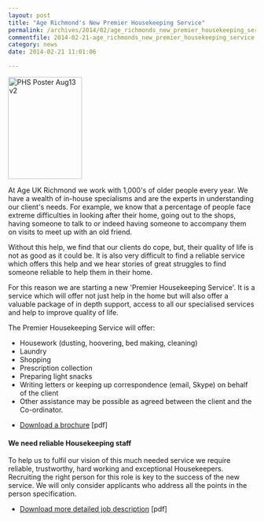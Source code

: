 ```yaml
---
layout: post
title: "Age Richmond's New Premier Housekeeping Service"
permalink: /archives/2014/02/age_richmonds_new_premier_housekeeping_service.html
commentfile: 2014-02-21-age_richmonds_new_premier_housekeeping_service
category: news
date: 2014-02-21 11:01:06

---
```


<a href="/assets/images/2014/AGERICHMOND_PHS-Poster-Aug13-v2.jpg" title="See larger version of - PHS Poster Aug13 v2"><img src="/assets/images/2014/AGERICHMOND_PHS-Poster-Aug13-v2_thumb.jpg" width="150" height="208" alt="PHS Poster Aug13 v2" class="photo right" /></a>

At Age UK Richmond we work with 1,000's of older people every year. We have a wealth of in-house specialisms and are the experts in understanding our client's needs. For example, we know that a percentage of people face extreme difficulties in looking after their home, going out to the shops, having someone to talk to or indeed having someone to accompany them on visits to meet up with an old friend.

Without this help, we find that our clients do cope, but, their quality of life is not as good as it could be. It is also very difficult to find a reliable service which offers this help and we hear stories of great struggles to find someone reliable to help them in their home.

For this reason we are starting a new 'Premier Housekeeping Service'. It is a service which will offer not just help in the home but will also offer a valuable package of in depth support, access to all our specialised services and help to improve quality of life.

The Premier Housekeeping Service will offer:

-   Housework (dusting, hoovering, bed making, cleaning)
-   Laundry
-   Shopping
-   Prescription collection
-   Preparing light snacks
-   Writing letters or keeping up correspondence (email, Skype) on behalf of the client
-   Other assistance may be possible as agreed between the client and the Co-ordinator.

<!-- -->

-   [Download a brochure](/images/AGERICHMOND_Premier_Housekeeping_Service_JUL13v7.pdf) \[pdf\]

#### We need reliable Housekeeping staff

To help us to fulfil our vision of this much needed service we require reliable, trustworthy, hard working and exceptional Housekeepers. Recruiting the right person for this role is key to the success of the new service. We will only consider applicants who address all the points in the person specification.

-   [Download more detailed job description](/images/AGERICHMOND_HOUSEKEEPERS_JD_AND_PS.pdf) \[pdf\]
